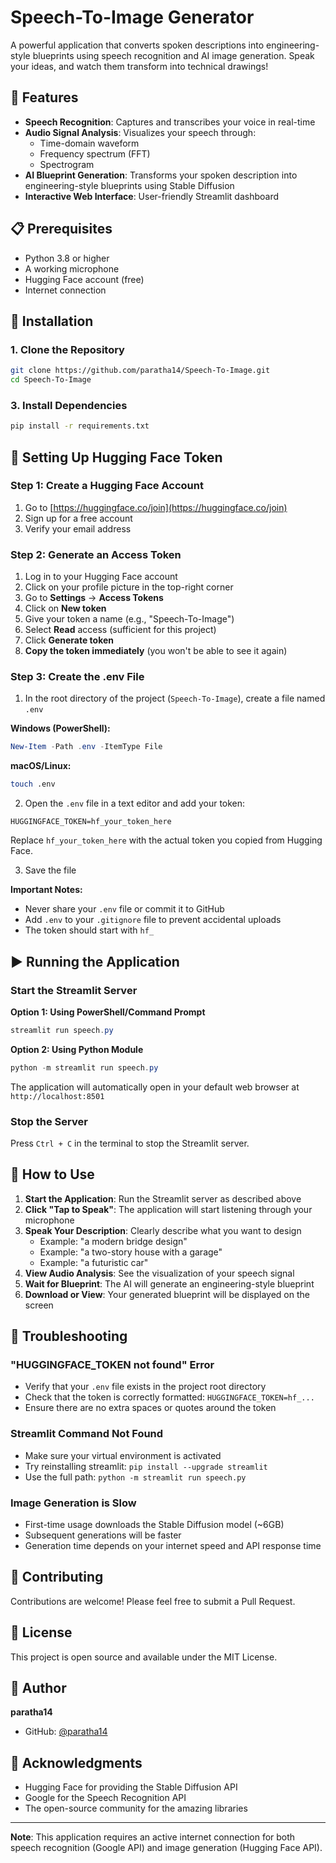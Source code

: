 # Speech-To-Image Generator

A powerful application that converts spoken descriptions into engineering-style blueprints using speech recognition and AI image generation. Speak your ideas, and watch them transform into technical drawings!

## 🌟 Features

- **Speech Recognition**: Captures and transcribes your voice in real-time
- **Audio Signal Analysis**: Visualizes your speech through:
  - Time-domain waveform
  - Frequency spectrum (FFT)
  - Spectrogram
- **AI Blueprint Generation**: Transforms your spoken description into engineering-style blueprints using Stable Diffusion
- **Interactive Web Interface**: User-friendly Streamlit dashboard

## 📋 Prerequisites

- Python 3.8 or higher
- A working microphone
- Hugging Face account (free)
- Internet connection

## 🚀 Installation

### 1. Clone the Repository

```bash
git clone https://github.com/paratha14/Speech-To-Image.git
cd Speech-To-Image
```
### 3. Install Dependencies

```bash
pip install -r requirements.txt
```

## 🔑 Setting Up Hugging Face Token

### Step 1: Create a Hugging Face Account

1. Go to [https://huggingface.co/join](https://huggingface.co/join)
2. Sign up for a free account
3. Verify your email address

### Step 2: Generate an Access Token

1. Log in to your Hugging Face account
2. Click on your profile picture in the top-right corner
3. Go to **Settings** → **Access Tokens**
4. Click on **New token**
5. Give your token a name (e.g., "Speech-To-Image")
6. Select **Read** access (sufficient for this project)
7. Click **Generate token**
8. **Copy the token immediately** (you won't be able to see it again)

### Step 3: Create the .env File

1. In the root directory of the project (`Speech-To-Image`), create a file named `.env`

**Windows (PowerShell):**
```powershell
New-Item -Path .env -ItemType File
```

**macOS/Linux:**
```bash
touch .env
```

2. Open the `.env` file in a text editor and add your token:

```plaintext
HUGGINGFACE_TOKEN=hf_your_token_here
```

Replace `hf_your_token_here` with the actual token you copied from Hugging Face.

3. Save the file

**Important Notes:**
- Never share your `.env` file or commit it to GitHub
- Add `.env` to your `.gitignore` file to prevent accidental uploads
- The token should start with `hf_`

## ▶️ Running the Application

### Start the Streamlit Server

**Option 1: Using PowerShell/Command Prompt**
```powershell
streamlit run speech.py
```

**Option 2: Using Python Module**
```powershell
python -m streamlit run speech.py
```

The application will automatically open in your default web browser at `http://localhost:8501`

### Stop the Server

Press `Ctrl + C` in the terminal to stop the Streamlit server.

## 📖 How to Use

1. **Start the Application**: Run the Streamlit server as described above
2. **Click "Tap to Speak"**: The application will start listening through your microphone
3. **Speak Your Description**: Clearly describe what you want to design
   - Example: "a modern bridge design"
   - Example: "a two-story house with a garage"
   - Example: "a futuristic car"
4. **View Audio Analysis**: See the visualization of your speech signal
5. **Wait for Blueprint**: The AI will generate an engineering-style blueprint
6. **Download or View**: Your generated blueprint will be displayed on the screen

## 🐛 Troubleshooting

### "HUGGINGFACE_TOKEN not found" Error
- Verify that your `.env` file exists in the project root directory
- Check that the token is correctly formatted: `HUGGINGFACE_TOKEN=hf_...`
- Ensure there are no extra spaces or quotes around the token

### Streamlit Command Not Found
- Make sure your virtual environment is activated
- Try reinstalling streamlit: `pip install --upgrade streamlit`
- Use the full path: `python -m streamlit run speech.py`

### Image Generation is Slow
- First-time usage downloads the Stable Diffusion model (~6GB)
- Subsequent generations will be faster
- Generation time depends on your internet speed and API response time

## 🤝 Contributing

Contributions are welcome! Please feel free to submit a Pull Request.

## 📄 License

This project is open source and available under the MIT License.

## 👤 Author

**paratha14**
- GitHub: [@paratha14](https://github.com/paratha14)

## 🙏 Acknowledgments

- Hugging Face for providing the Stable Diffusion API
- Google for the Speech Recognition API
- The open-source community for the amazing libraries

---

**Note**: This application requires an active internet connection for both speech recognition (Google API) and image generation (Hugging Face API).
